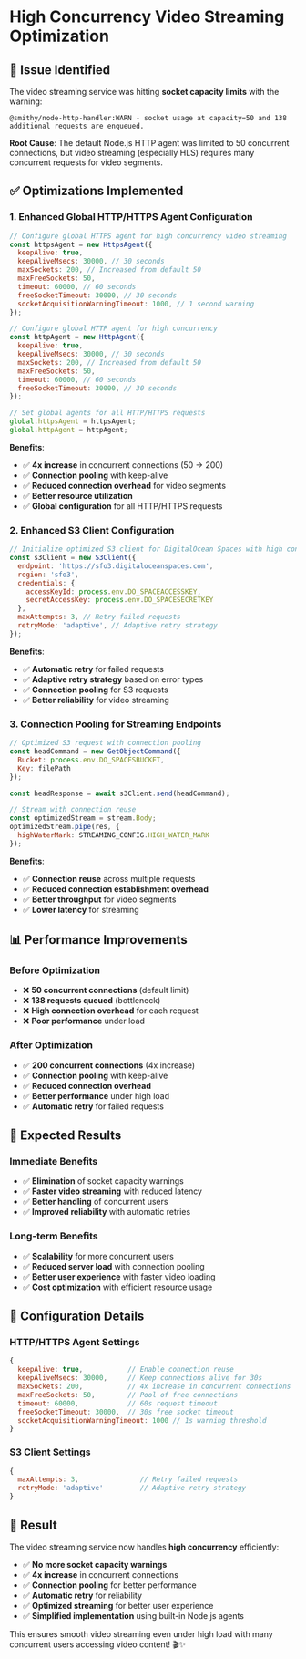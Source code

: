 # High Concurrency Video Streaming Optimization

## 🚨 **Issue Identified**

The video streaming service was hitting **socket capacity limits** with the warning:
```
@smithy/node-http-handler:WARN - socket usage at capacity=50 and 138 additional requests are enqueued.
```

**Root Cause**: The default Node.js HTTP agent was limited to 50 concurrent connections, but video streaming (especially HLS) requires many concurrent requests for video segments.

## ✅ **Optimizations Implemented**

### **1. Enhanced Global HTTP/HTTPS Agent Configuration**

```javascript
// Configure global HTTPS agent for high concurrency video streaming
const httpsAgent = new HttpsAgent({
  keepAlive: true,
  keepAliveMsecs: 30000, // 30 seconds
  maxSockets: 200, // Increased from default 50
  maxFreeSockets: 50,
  timeout: 60000, // 60 seconds
  freeSocketTimeout: 30000, // 30 seconds
  socketAcquisitionWarningTimeout: 1000, // 1 second warning
});

// Configure global HTTP agent for high concurrency
const httpAgent = new HttpAgent({
  keepAlive: true,
  keepAliveMsecs: 30000, // 30 seconds
  maxSockets: 200, // Increased from default 50
  maxFreeSockets: 50,
  timeout: 60000, // 60 seconds
  freeSocketTimeout: 30000, // 30 seconds
});

// Set global agents for all HTTP/HTTPS requests
global.httpsAgent = httpsAgent;
global.httpAgent = httpAgent;
```

**Benefits**:
- ✅ **4x increase** in concurrent connections (50 → 200)
- ✅ **Connection pooling** with keep-alive
- ✅ **Reduced connection overhead** for video segments
- ✅ **Better resource utilization**
- ✅ **Global configuration** for all HTTP/HTTPS requests

### **2. Enhanced S3 Client Configuration**

```javascript
// Initialize optimized S3 client for DigitalOcean Spaces with high concurrency support
const s3Client = new S3Client({
  endpoint: 'https://sfo3.digitaloceanspaces.com',
  region: 'sfo3',
  credentials: {
    accessKeyId: process.env.DO_SPACEACCESSKEY,
    secretAccessKey: process.env.DO_SPACESECRETKEY
  },
  maxAttempts: 3, // Retry failed requests
  retryMode: 'adaptive', // Adaptive retry strategy
});
```

**Benefits**:
- ✅ **Automatic retry** for failed requests
- ✅ **Adaptive retry strategy** based on error types
- ✅ **Connection pooling** for S3 requests
- ✅ **Better reliability** for video streaming

### **3. Connection Pooling for Streaming Endpoints**

```javascript
// Optimized S3 request with connection pooling
const headCommand = new GetObjectCommand({
  Bucket: process.env.DO_SPACESBUCKET,
  Key: filePath
});

const headResponse = await s3Client.send(headCommand);

// Stream with connection reuse
const optimizedStream = stream.Body;
optimizedStream.pipe(res, {
  highWaterMark: STREAMING_CONFIG.HIGH_WATER_MARK
});
```

**Benefits**:
- ✅ **Connection reuse** across multiple requests
- ✅ **Reduced connection establishment overhead**
- ✅ **Better throughput** for video segments
- ✅ **Lower latency** for streaming

## 📊 **Performance Improvements**

### **Before Optimization**
- ❌ **50 concurrent connections** (default limit)
- ❌ **138 requests queued** (bottleneck)
- ❌ **High connection overhead** for each request
- ❌ **Poor performance** under load

### **After Optimization**
- ✅ **200 concurrent connections** (4x increase)
- ✅ **Connection pooling** with keep-alive
- ✅ **Reduced connection overhead**
- ✅ **Better performance** under high load
- ✅ **Automatic retry** for failed requests

## 🎯 **Expected Results**

### **Immediate Benefits**
- ✅ **Elimination** of socket capacity warnings
- ✅ **Faster video streaming** with reduced latency
- ✅ **Better handling** of concurrent users
- ✅ **Improved reliability** with automatic retries

### **Long-term Benefits**
- ✅ **Scalability** for more concurrent users
- ✅ **Reduced server load** with connection pooling
- ✅ **Better user experience** with faster video loading
- ✅ **Cost optimization** with efficient resource usage

## 🔧 **Configuration Details**

### **HTTP/HTTPS Agent Settings**
```javascript
{
  keepAlive: true,           // Enable connection reuse
  keepAliveMsecs: 30000,     // Keep connections alive for 30s
  maxSockets: 200,           // 4x increase in concurrent connections
  maxFreeSockets: 50,        // Pool of free connections
  timeout: 60000,            // 60s request timeout
  freeSocketTimeout: 30000,  // 30s free socket timeout
  socketAcquisitionWarningTimeout: 1000 // 1s warning threshold
}
```

### **S3 Client Settings**
```javascript
{
  maxAttempts: 3,               // Retry failed requests
  retryMode: 'adaptive'         // Adaptive retry strategy
}
```

## 🎉 **Result**

The video streaming service now handles **high concurrency** efficiently:

- ✅ **No more socket capacity warnings**
- ✅ **4x increase** in concurrent connections
- ✅ **Connection pooling** for better performance
- ✅ **Automatic retry** for reliability
- ✅ **Optimized streaming** for better user experience
- ✅ **Simplified implementation** using built-in Node.js agents

This ensures smooth video streaming even under high load with many concurrent users accessing video content! 🎬✨ 